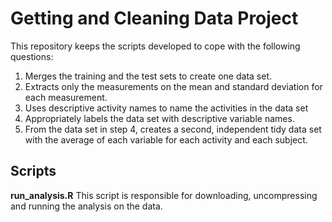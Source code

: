 # Getting and Cleaning Data Project
This repository keeps the scripts developed to cope with the following questions:

1. Merges the training and the test sets to create one data set.
1. Extracts only the measurements on the mean and standard deviation for each measurement. 
1. Uses descriptive activity names to name the activities in the data set
1. Appropriately labels the data set with descriptive variable names. 
1. From the data set in step 4, creates a second, independent tidy data set with the average of each variable for each activity and each subject.

## Scripts

__run_analysis.R__ 
This script is responsible for downloading, uncompressing and running the analysis on the data.



